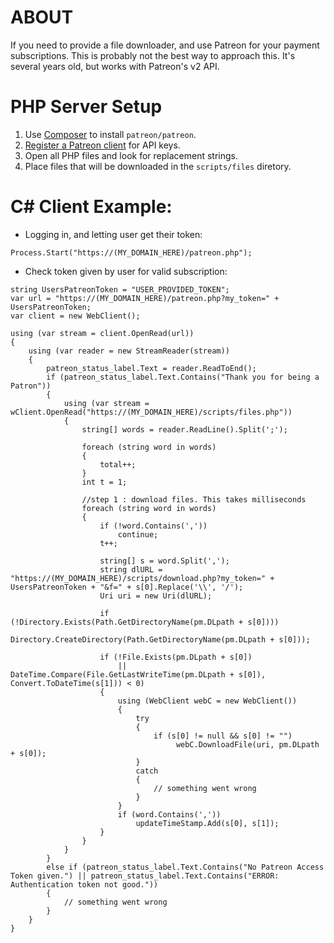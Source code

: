 # ABOUT
If you need to provide a file downloader, and use Patreon for your payment subscriptions.
This is probably not the best way to approach this. It's several years old, but works with Patreon's v2 API.

# PHP Server Setup

1. Use [Composer](https://getcomposer.org/) to install `patreon/patreon`.
2. [Register a Patreon client](https://www.patreon.com/portal/registration/register-clients) for API keys.
3. Open all PHP files and look for replacement strings.
4. Place files that will be downloaded in the `scripts/files` diretory.

# C# Client Example:

- Logging in, and letting user get their token:
```CSharp
Process.Start("https://(MY_DOMAIN_HERE)/patreon.php");
```

- Check token given by user for valid subscription:
```CSharp
string UsersPatreonToken = "USER_PROVIDED_TOKEN";
var url = "https://(MY_DOMAIN_HERE)/patreon.php?my_token=" + UsersPatreonToken;
var client = new WebClient();

using (var stream = client.OpenRead(url))
{
    using (var reader = new StreamReader(stream))
    {
        patreon_status_label.Text = reader.ReadToEnd();
        if (patreon_status_label.Text.Contains("Thank you for being a Patron"))
        {
            using (var stream = wClient.OpenRead("https://(MY_DOMAIN_HERE)/scripts/files.php"))
            {
                string[] words = reader.ReadLine().Split(';');

                foreach (string word in words)
                {
                    total++;
                }
                int t = 1;

                //step 1 : download files. This takes milliseconds
                foreach (string word in words)
                {
                    if (!word.Contains(','))
                        continue;
                    t++;

                    string[] s = word.Split(',');
                    string dlURL = "https://(MY_DOMAIN_HERE)/scripts/download.php?my_token=" + UsersPatreonToken + "&f=" + s[0].Replace('\\', '/');
                    Uri uri = new Uri(dlURL);

                    if (!Directory.Exists(Path.GetDirectoryName(pm.DLpath + s[0])))
                        Directory.CreateDirectory(Path.GetDirectoryName(pm.DLpath + s[0]));

                    if (!File.Exists(pm.DLpath + s[0]) 
                        || DateTime.Compare(File.GetLastWriteTime(pm.DLpath + s[0]), Convert.ToDateTime(s[1])) < 0)
                    {
                        using (WebClient webC = new WebClient())
                        {
                            try
                            {
                                if (s[0] != null && s[0] != "")
                                     webC.DownloadFile(uri, pm.DLpath + s[0]);
                            }
                            catch
                            {
                                // something went wrong
                            }
                        }
                        if (word.Contains(','))
                            updateTimeStamp.Add(s[0], s[1]);
                    }
                }
            }
        }
        else if (patreon_status_label.Text.Contains("No Patreon Access Token given.") || patreon_status_label.Text.Contains("ERROR: Authentication token not good."))
        {
            // something went wrong
        }
    }
}
```
